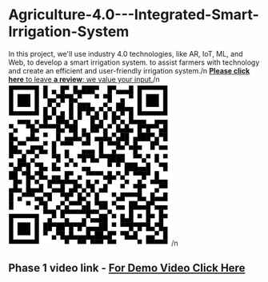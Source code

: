 # Agriculture-4.0---Integrated-Smart-Irrigation-System
In this project, we'll use industry 4.0 technologies, like AR, IoT, ML, and Web, to develop a smart irrigation system. to assist farmers with technology and create an efficient and user-friendly irrigation system./n
[**Please click here** to leave **a review**; we value your input.](https://forms.gle/KCd8sEBCZ92dQUHU6)/n
![Scan for feedback](https://github.com/AjayPoonia112/Agriculture-4.0---Integrated-Smart-Irrigation-System/blob/main/Project%20Design/qr.png)/n
## Phase 1 video link - [For Demo Video Click Here](https://youtu.be/XoihcVOr_Iw?si=bYq9I47bqyoIC4Vg)
